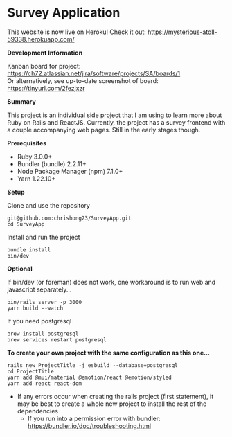 # Survey Application

This website is now live on Heroku! Check it out: https://mysterious-atoll-59338.herokuapp.com/

**Development Information**

Kanban board for project: https://ch72.atlassian.net/jira/software/projects/SA/boards/1 \
Or alternatively, see up-to-date screenshot of board: https://tinyurl.com/2fezjxzr

**Summary**

This project is an individual side project that I am using to learn more about Ruby on Rails and ReactJS.
Currently, the project has a survey frontend with a couple accompanying web pages. Still in the
early stages though.


**Prerequisites**
- Ruby 3.0.0+
- Bundler (bundle) 2.2.11+
- Node Package Manager (npm) 7.1.0+
- Yarn 1.22.10+


**Setup**

Clone and use the repository
```
git@github.com:chrishong23/SurveyApp.git
cd SurveyApp
```
Install and run the project
```
bundle install
bin/dev
```


**Optional**

If bin/dev (or foreman) does not work, one workaround is to run web and javascript separately...
```
bin/rails server -p 3000
yarn build --watch
```
If you need postgresql
```
brew install postgresql
brew services restart postgresql
```


**To create your own project with the same configuration as this one...**
```
rails new ProjectTitle -j esbuild --database=postgresql
cd ProjectTitle
yarn add @mui/material @emotion/react @emotion/styled
yarn add react react-dom
```
- If any errors occur when creating the rails project (first statement), it may be best to create a whole new project to install the rest of the dependencies
  - If you run into a permission error with bundler: https://bundler.io/doc/troubleshooting.html
